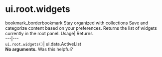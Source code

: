  
#  ui.root.widgets 
bookmark_borderbookmark Stay organized with collections  Save and categorize content based on your preferences.
Returns the list of widgets currently in the root panel. 
Usage| Returns  
---|---  
`ui.root.widgets()`| ui.data.ActiveList  
**No arguments.**
Was this helpful?
